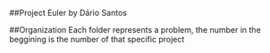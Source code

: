##Project Euler by Dário Santos

##Organization
Each folder represents a problem, the number in the beggining is the number of that specific project

